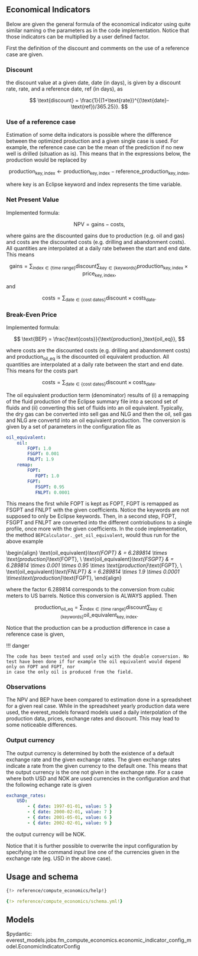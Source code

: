
## Economical Indicators

Below are given the general formula of the economical indicator using quite similar naming o the parameters as in the code implementation. Notice that those indicators can be multiplied by a user defined factor.

First the definition of the discount and comments on the use of a reference case are given.

### Discount

the discount value at a given date, $\text{date}$ (in days), is given by a discount rate, $\text{rate}$, and a reference date, $\text{ref}$ (in days),  as

$$
\text{discount} = \frac{1}{(1+\text{rate})^{(\text{date}-\text{ref})/365.25}}.
$$

### Use of a reference case

Estimation of some delta indicators is possible where the difference between the optimized production and a given single case is used. For example, the reference case can be the mean of the prediction if no new well is drilled (situation as is). This means that in the expressions below, the production would be replaced by


$$
\text{production}_{\text{key}, \text{index}} \leftarrow \text{production}_{\text{key}, \text{index}} - \text{reference_production}_{\text{key}, \text{index}},
$$


where $\text{key}$ is an Eclipse keyword and $\text{index}$ represents the time variable.


### Net Present Value

Implemented formula:

$$
\text{NPV} = \text{gains} - \text{costs},
$$

where $\text{gains}$ are the discounted gains due to production (e.g. oil and gas) and $\text{costs}$ are the discounted costs (e.g. drilling and abandonment costs).
All quantities are interpolated at a daily rate between the start and end date. This means

$$
\text{gains} = \sum_{\text{index} \in \{ \text{time range} \} } \text{discount} \sum_{\text{key} \in  \{ \text{keywords} \} }
    \text{production}_{\text{key}, \text{index}}
    \times
    \text{price}_{\text{key}, \text{index}},
$$

and

$$
\text{costs} = \sum_{\text{date} \in \{ \text{cost dates} \} } \text{discount} \times \text{costs}_\text{date}.
$$



### Break-Even Price

Implemented formula:

$$
\text{BEP} = \frac{\text{costs}}{\text{production}_\text{oil_eq}},
$$

where $\text{costs}$ are the discounted costs (e.g. drilling and abandonment costs) and $\text{production}_\text{oil_eq}$ is the discounted oil equivalent production.
All quantities are interpolated at a daily rate between the start and end date. This means for the costs part

$$
\text{costs} = \sum_{\text{date} \in \{ \text{cost dates} \} } \text{discount} \times \text{costs}_\text{date}.
$$

The oil equivalent production term (denominator) results of (i) a remapping of the fluid production of the Eclipse summary file into a second set of fluids and (ii)
converting this set of fluids into an oil equivalent. Typically, the dry gas can be converted into sell gas and NLG and then the oil, sell gas and NLG are convertd into
an oil equivalent production. The conversion is given by a set of parameters in the configuration file as

```yaml
oil_equivalent:
    oil:
        FOPT: 1.0
        FSGPT: 0.001
        FNLPT: 1.9
    remap:
        FOPT:
           FOPT: 1.0
        FGPT:
           FSGPT: 0.95
           FNLPT: 0.0001
```

This means the first while FOPT is kept as FOPT, FGPT is remapped as FSGPT and FNLPT with the given coefficients. Notice the keywords are not supposed to only be Eclipse keywords.
Then, in a second step, FOPT, FSGPT and FNLPT are converted into the different contriobutions to a single profile, once more with the given coefficients. In the code implementation, the method `BEPCalculator._get_oil_equivalent`, would thus run for the above example

\begin{align}
\text{oil_equivalent}_\text{FOPT}  & = 6.289814 \times \text{production}_\text{FOPT}, \\
\text{oil_equivalent}_\text{FSGPT} & = 6.289814 \times 0.001 \times 0.95 \times \text{production}_\text{FGPT}, \\
\text{oil_equivalent}_\text{FNLPT} & = 6.289814 \times 1.9 \times 0.0001 \times\text{production}_\text{FGPT},
\end{align}

where the factor $6.289814$ corresponds to the conversion from cubic meters to US barrels. Notice this conversion is ALWAYS applied. Then

$$
\text{production}_\text{oil_eq} = \sum_{\text{index} \in \{ \text{time range} \} } \text{discount} \sum_{\text{key} \in  \{ \text{keywords} \} }
    \text{oil_equivalent}_{\text{key}, \text{index}}.
$$

Notice that the production can be a production difference in case a reference case is given,


!!! danger

    The code has been tested and used only with the double conversion. No test have been done if for example the oil equivalent would depend only on FOPT and FGPT, nor
    in case the only oil is produced from the field.


### Observations

The NPV and BEP have been compared to estimation done in a spreadsheet for a given real case. While in the spreadsheet yearly production data were used, the everest_models forward models used a daily interpolation of the production data, prices, exchange rates and discount. This may lead to some noticeable differences.


### Output currency

The output currency is determined by both the existence of a default exchange rate and the given exchange rates. The given exchange rates indicate a rate from the given currency to the default one. This means that the output currency is the one not given in the exchange rate. For a case where both USD and NOK are used currencies in the configuration and that the following echange rate is given
```yaml
exchange_rates:
    USD:
        - { date: 1997-01-01, value: 5 }
        - { date: 2000-02-01, value: 7 }
        - { date: 2001-05-01, value: 6 }
        - { date: 2002-02-01, value: 9 }
```
the output currency will be NOK.

Notice that it is further possible to overwrite the input configuration by specifying in the command input line one of the currencies given in the exchange rate (eg. USD in the above case).


## Usage and schema


```bash
{!> reference/compute_economics/help!}
```
```yaml
{!> reference/compute_economics/schema.yml!}
```

## Models

$pydantic: everest_models.jobs.fm_compute_economics.economic_indicator_config_model.EconomicIndicatorConfig
